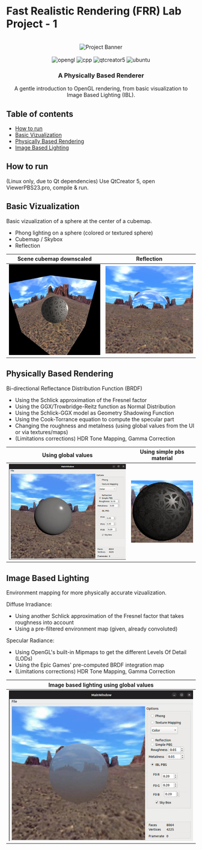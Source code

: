 # Fast Realistic Rendering (FRR) Lab Project - 1


<div align="center">
  <br />
    <div>
      <img src="" alt="Project Banner">
    </div>
  <br />

  <div>
    <img src="https://img.shields.io/badge/OpenGL-black?style=flat" alt="opengl" />
    <img src="https://img.shields.io/badge/C%2B%2B-blue?style=flat" alt="cpp" />
    <img src="https://img.shields.io/badge/QtCreator%205-green?style=flat" alt="qtcreator5" />
    <img src="https://img.shields.io/badge/Ubuntu-orange?style=flat" alt="ubuntu" />
  </div>

  <h3 align="center">A Physically Based Renderer</h3>

   <div align="center">
     A gentle introduction to OpenGL rendering, from basic visualization to Image Based Lighting (IBL).
    </div>
</div>



## Table of contents
<!-- * [General info](#general-info) -->
* [How to run](#how-to-run)
* [Basic Vizualization](#basic-vizualization) 
* [Physically Based Rendering](#pbr)
* [Image Based Lighting](#ibl) 

<!-- ## General info
Introductory OpenGL / C++ project in Physically Based Rendering for the FRR course. -->

## How to run
(Linux only, due to Qt dependencies) Use QtCreator 5, open ViewerPBS23.pro, compile & run.

## Basic Vizualization
Basic vizualization of a sphere at the center of a cubemap.
- Phong lighting on a sphere (colored or textured sphere)
- Cubemap / Skybox
- Reflection

Scene cubemap downscaled   |  Reflection
:-------------------------:|:-------------------------:
![](repo_images/1-skybox-little.png)  |  ![](repo_images/1-reflection.png)

## Physically Based Rendering
Bi-directional Reflectance Distribution Function (BRDF)
- Using the Schlick approximation of the Fresnel factor 
- Using the GGX/Trowbridge-Reitz function as Normal Distribution
- Using the Schlick-GGX model as Geometry Shadowing Function
- Using the Cook-Torrance equation to compute the specular part
- Changing the roughness and metalness (using global values from the UI or via textures/maps)
- (Limitations corrections) HDR Tone Mapping, Gamma Correction

Using global values        |  Using simple pbs material
:-------------------------:|:-------------------------:
![](repo_images/2-pbs-showcase.gif)  |  ![](repo_images/2-simple-pbs-material.png)

## Image Based Lighting
Environment mapping for more physically accurate vizualization.

Diffuse Irradiance:
- Using another Schlick approximation of the Fresnel factor that takes roughness into account
- Using a pre-filtered environment map (given, already convoluted)

Specular Radiance:
- Using OpenGL's built-in Mipmaps to get the different Levels Of Detail (LODs)
- Using the Epic Games' pre-computed BRDF integration map
- (Limitations corrections) HDR Tone Mapping, Gamma Correction

Image based lighting using global values|
:-------------------------:|
![](repo_images/3-ibl-showcase.gif)|
